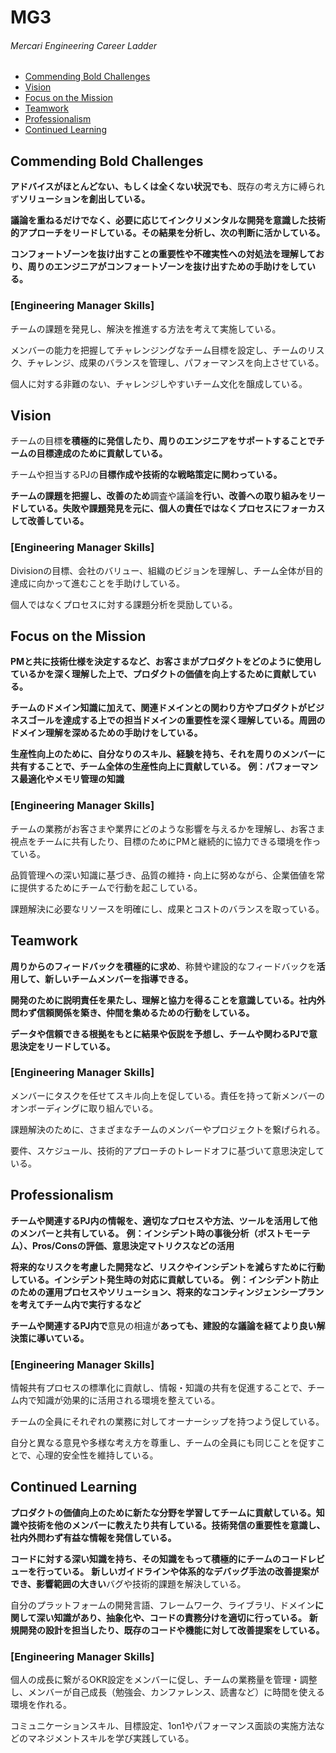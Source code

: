 # MG3
###### Mercari Engineering Career Ladder

 * [Commending Bold Challenges](#commending-bold-challenges)
 * [Vision](#vision)
 * [Focus on the Mission](#focus-on-the-mission)
 * [Teamwork](#teamwork)
 * [Professionalism](#professionalism)
 * [Continued Learning](#continued-learning)

## Commending Bold Challenges
**アドバイスがほとんどない、もしくは全くない状況でも**、既存の考え方に縛られず**ソリューションを創出している。**

**議論を重ねるだけでなく、必要に応じてインクリメンタルな開発を意識した技術的アプローチをリードしている。その結果を分析し、次の判断に活かしている。**

**コンフォートゾーンを抜け出すことの重要性や不確実性への対処法を理解しており、周りのエンジニアがコンフォートゾーンを抜け出すための手助けをしている。**

### [Engineering Manager Skills]

チームの課題を発見し、解決を推進する方法を考えて実施している。

メンバーの能力を把握してチャレンジングなチーム目標を設定し、チームのリスク、チャレンジ、成果のバランスを管理し、パフォーマンスを向上させている。

個人に対する非難のない、チャレンジしやすいチーム文化を醸成している。


## Vision
チームの目標**を積極的に発信したり、周りのエンジニアをサポートすることでチームの目標達成のために貢献している。**

チームや担当するPJの**目標作成や技術的な戦略策定に関わっている。**

**チームの課題を把握し、改善のため**調査や議論**を行い、改善への取り組みをリードしている。失敗や課題発見を元に、個人の責任ではなくプロセスにフォーカスして改善している。**

### [Engineering Manager Skills]

Divisionの目標、会社のバリュー、組織のビジョンを理解し、チーム全体が目的達成に向かって進むことを手助けしている。

個人ではなくプロセスに対する課題分析を奨励している。


## Focus on the Mission
**PMと共に技術仕様を決定するなど、お客さまがプロダクトをどのように使用しているかを深く理解した上で、プロダクトの価値を向上するために貢献している。**

**チームのドメイン知識に加えて、関連ドメインとの関わり方やプロダクトがビジネスゴールを達成する上での担当ドメインの重要性を深く理解している。周囲のドメイン理解を深めるための手助けをしている。**

**生産性向上のために、自分なりのスキル、経験を持ち、それを周りのメンバーに共有することで、チーム全体の生産性向上に貢献している。**
**例：パフォーマンス最適化やメモリ管理の知識**

### [Engineering Manager Skills]

チームの業務がお客さまや業界にどのような影響を与えるかを理解し、お客さま視点をチームに共有したり、目標のためにPMと継続的に協力できる環境を作っている。

品質管理への深い知識に基づき、品質の維持・向上に努めながら、企業価値を常に提供するためにチームで行動を起こしている。

課題解決に必要なリソースを明確にし、成果とコストのバランスを取っている。


## Teamwork
**周りからのフィードバックを積極的に求め**、称賛や建設的なフィードバックを**活用して、新しいチームメンバーを指導できる。**

**開発のために説明責任を果たし、理解と協力を得ることを意識している。社内外問わず信頼関係を築き、仲間を集めるための行動をしている。**

**データや信頼できる根拠をもとに結果や仮説を予想し、チームや関わるPJで意思決定をリードしている。**

### [Engineering Manager Skills]

メンバーにタスクを任せてスキル向上を促している。責任を持って新メンバーのオンボーディングに取り組んでいる。

課題解決のために、さまざまなチームのメンバーやプロジェクトを繋げられる。

要件、スケジュール、技術的アプローチのトレードオフに基づいて意思決定している。


## Professionalism
**チームや関連するPJ内の情報を、適切なプロセスや方法、ツールを活用して他のメンバーと共有している。**
**例：インシデント時の事後分析（ポストモーテム）、Pros/Consの評価、意思決定マトリクスなどの活用**

**将来的なリスクを考慮した開発など、リスクやインシデントを減らすために行動している。インシデント発生時の対応に貢献している。**
**例：インシデント防止のための運用プロセスやソリューション、将来的なコンティンジェンシープランを考えてチーム内で実行するなど**

**チームや関連するPJ内で**意見の相違が**あっても、建設的な議論を経てより良い解決策に導いている。**

### [Engineering Manager Skills]

情報共有プロセスの標準化に貢献し、情報・知識の共有を促進することで、チーム内で知識が効果的に活用される環境を整えている。

チームの全員にそれぞれの業務に対してオーナーシップを持つよう促している。

自分と異なる意見や多様な考え方を尊重し、チームの全員にも同じことを促すことで、心理的安全性を維持している。

## Continued Learning
**プロダクトの価値向上のために新たな分野を学習してチームに貢献している。知識や技術を他のメンバーに教えたり共有している。技術発信の重要性を意識し、社内外問わず有益な情報を発信している。**

**コードに対する深い知識を持ち、その知識をもって積極的にチームのコードレビューを行っている。**
**新しいガイドラインや体系的なデバッグ手法の改善提案ができ、影響範囲の大きい**バグや技術的課題を解決している。

自分のプラットフォームの開発言語、フレームワーク、ライブラリ、ドメイン**に関して深い知識があり、抽象化や、コードの責務分けを適切に行っている。**
**新規開発の設計を担当したり、既存のコードや機能に対して改善提案をしている。**

### [Engineering Manager Skills]
個人の成長に繋がるOKR設定をメンバーに促し、チームの業務量を管理・調整し、メンバーが自己成長（勉強会、カンファレンス、読書など）に時間を使える環境を作れる。

コミュニケーションスキル、目標設定、1on1やパフォーマンス面談の実施方法などのマネジメントスキルを学び実践している。
